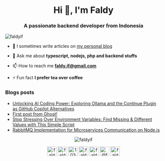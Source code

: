 <h1 align="center">Hi 👋, I'm Faldy</h1>
<h3 align="center">A passionate backend developer from Indonesia</h3>

<p align="left"> <img src="https://komarev.com/ghpvc/?username=faldyif" alt="faldyif" /> </p>

- 📝 I sometimes write articles on [my personal blog](https://faldy.id)

- 💬 Ask me about **typescript, nodejs, php and backend stuffs**

- 📫 How to reach me **faldy.if@gmail.com**

- ⚡ Fun fact **I prefer tea over coffee**

### Blogs posts
<!-- BLOG-POST-LIST:START -->
- [Unlocking AI Coding Power: Exploring Ollama and the Continue Plugin as GitHub Copilot Alternatives](https://faldy.id/unlocking-ai-coding-power-exploring-ollama-and-the-continue-plugin-as-github-copilot-alternatives/)
- [First post from Ghost!](https://faldy.id/first-post-from-ghost/)
- [Stop Stressing Over Environment Variables: Find Missing &amp; Different Values with This Simple Script](https://faldy.id/easily-find-missing-environment-variables-with-this-script/)
- [RabbitMQ Implementation for Microservices Communication on Node.js](https://faldy.id/rabbitmq-implementation-for-microservices-communication-on-node-js/)
<!-- BLOG-POST-LIST:END -->

<p align="center"><img align="center" src="https://github-readme-stats.vercel.app/api/top-langs/?username=faldyif&layout=compact&hide=html" alt="faldyif" /></p>
<!-- <p align="center">&nbsp;<img align="center" src="https://github-readme-stats.vercel.app/api?username=faldyif&show_icons=true" alt="faldyif" /></p> -->

<p align="center">
<a href="https://twitter.com/faldyif" target="blank"><img align="center" src="https://cdn.jsdelivr.net/npm/simple-icons@3.0.1/icons/twitter.svg" alt="faldyif" height="30" width="30" /></a>
<a href="https://linkedin.com/in/faldyif" target="blank"><img align="center" src="https://cdn.jsdelivr.net/npm/simple-icons@3.0.1/icons/linkedin.svg" alt="faldyif" height="30" width="30" /></a>
<a href="https://stackoverflow.com/users/10361769" target="blank"><img align="center" src="https://cdn.jsdelivr.net/npm/simple-icons@3.0.1/icons/stackoverflow.svg" alt="10361769" height="30" width="30" /></a>
<a href="https://fb.com/faldyif" target="blank"><img align="center" src="https://cdn.jsdelivr.net/npm/simple-icons@3.0.1/icons/facebook.svg" alt="faldyif" height="30" width="30" /></a>
<a href="https://instagram.com/faldyif" target="blank"><img align="center" src="https://cdn.jsdelivr.net/npm/simple-icons@3.0.1/icons/instagram.svg" alt="faldyif" height="30" width="30" /></a>
<a href="https://medium.com/@faldyif" target="blank"><img align="center" src="https://cdn.jsdelivr.net/npm/simple-icons@3.0.1/icons/medium.svg" alt="@faldyif" height="30" width="30" /></a>
<a href="https://www.youtube.com/faldyif" target="blank"><img align="center" src="https://cdn.jsdelivr.net/npm/simple-icons@3.0.1/icons/youtube.svg" alt="faldyif" height="30" width="30" /></a>
</p>
